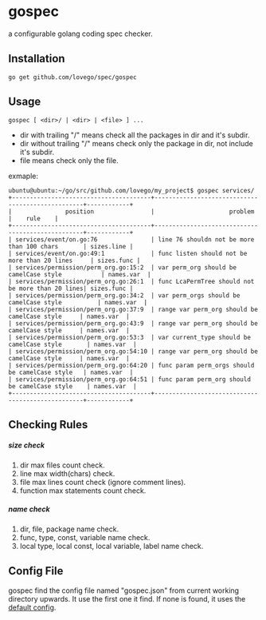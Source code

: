 # gospec
a configurable golang coding spec checker.

## Installation
    go get github.com/lovego/spec/gospec

## Usage
    gospec [ <dir>/ | <dir> | <file> ] ...
- dir with trailing "/" means check all the packages in dir and it&apos;s subdir.
- dir without trailing "/" means check only the package in dir, not include it&apos;s subdir.
- file means check only the file.

exmaple:
```
ubuntu@ubuntu:~/go/src/github.com/lovego/my_project$ gospec services/
+---------------------------------------+--------------------------------------------------+------------+
|               position                |                     problem                      |    rule    |
+---------------------------------------+--------------------------------------------------+------------+
| services/event/on.go:76               | line 76 shouldn not be more than 100 chars       | sizes.line |
| services/event/on.go:49:1             | func listen should not be more than 20 lines     | sizes.func |
| services/permission/perm_org.go:15:2  | var perm_org should be camelCase style           | names.var  |
| services/permission/perm_org.go:26:1  | func LcaPermTree should not be more than 20 lines| sizes.func |
| services/permission/perm_org.go:34:2  | var perm_orgs should be camelCase style          | names.var  |
| services/permission/perm_org.go:37:9  | range var perm_org should be camelCase style     | names.var  |
| services/permission/perm_org.go:43:9  | range var perm_org should be camelCase style     | names.var  |
| services/permission/perm_org.go:53:3  | var current_type should be camelCase style       | names.var  |
| services/permission/perm_org.go:54:10 | range var perm_org should be camelCase style     | names.var  |
| services/permission/perm_org.go:64:20 | func param perm_orgs should be camelCase style   | names.var  |
| services/permission/perm_org.go:64:51 | func param perm_org should be camelCase style    | names.var  |
+---------------------------------------+--------------------------------------------------+------------+
```

## Checking Rules

##### size check
1. dir max files count check.
2. line max width(chars) check.
3. file max lines count check (ignore comment lines).
4. function max statements count check.


##### name check
1. dir, file, package name check.
2. func, type, const, variable name check.
3. local type, local const, local variable, label name check.

## Config File
gospec find the config file named "gospec.json" from current working directory upwards.
It use the first one it find. If none is found, it uses the <a href="gospec.json">default config</a>.

